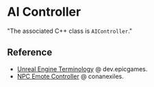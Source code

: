 # AI Controller

"The associated C++ class is `AIController`."

## Reference

- [Unreal Engine Terminology](https://dev.epicgames.com/documentation/en-us/unreal-engine/unreal-engine-terminology) @ dev.epicgames.
- [NPC Emote Controller](https://www.conanexiles.com/wp-content/wiki/3080520032.html) @ conanexiles.
